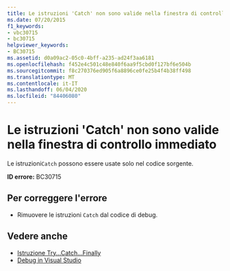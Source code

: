 ```yaml
---
title: Le istruzioni 'Catch' non sono valide nella finestra di controllo immediato
ms.date: 07/20/2015
f1_keywords:
- vbc30715
- bc30715
helpviewer_keywords:
- BC30715
ms.assetid: d0a09ac2-05c0-4bff-a235-ad24f3aa6181
ms.openlocfilehash: f452e4c501c48e840f6aa9f5cbd0f127bf6e504b
ms.sourcegitcommit: f8c270376ed905f6a8896ce0fe25b4f4b38ff498
ms.translationtype: MT
ms.contentlocale: it-IT
ms.lasthandoff: 06/04/2020
ms.locfileid: "84406080"
---
```

# <a name="catch-statements-are-not-valid-in-the-immediate-window"></a>Le istruzioni 'Catch' non sono valide nella finestra di controllo immediato
Le istruzioni`Catch` possono essere usate solo nel codice sorgente.  
  
 **ID errore:** BC30715  
  
## <a name="to-correct-this-error"></a>Per correggere l'errore  
  
- Rimuovere le istruzioni `Catch` dal codice di debug.  
  
## <a name="see-also"></a>Vedere anche

- [Istruzione Try...Catch...Finally](../language-reference/statements/try-catch-finally-statement.md)
- [Debug in Visual Studio](/visualstudio/debugger/debugger-feature-tour)

